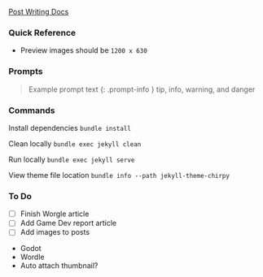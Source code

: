 [Post Writing Docs](https://chirpy.cotes.page/posts/write-a-new-post/)

### Quick Reference
- Preview images should be `1200 x 630`

### Prompts
> Example prompt text
{: .prompt-info }
tip, info, warning, and danger

### Commands
Install dependencies
`bundle install`

Clean locally
`bundle exec jekyll clean`

Run locally
`bundle exec jekyll serve`

View theme file location
`bundle info --path jekyll-theme-chirpy`

### To Do
- [ ] Finish Worgle article
- [ ] Add Game Dev report article
- [ ] Add images to posts
- Godot
- Wordle
- Auto attach thumbnail?
